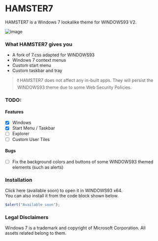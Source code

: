 # HAMSTER7

HAMSTER7 is a Windows 7 lookalike theme for WINDOWS93 V2.

![image](https://github.com/user-attachments/assets/71b7664b-fba0-4d30-a684-ee915ef49ac9)

### What HAMSTER7 gives you

- A fork of 7.css adapted for WINDOWS93
- Windows 7 context menus
- Custom start menu
- Custom taskbar and tray

> :exclamation: HAMSTER7 does not affect any in-built apps. They will persist the WINDOWS93 theme due to some Web Security Policies.

### TODO:

#### Features

- [x] Windows
- [x] Start Menu / Taskbar
- [ ] Explorer
- [ ] Custom User Tiles

#### Bugs

- [ ] Fix the background colors and buttons of some WINDOWS93 themed elements (such as alerts)

### Installation

Click here (available soon) to open it in WINDOWS93 x64.<br>
You can also install it from the code block shown below.
```js
$alert("Available soon");
```

### Legal Disclaimers

Windows 7 is a trademark and copyright of Microsoft Corporation. All assets related belong to them.
